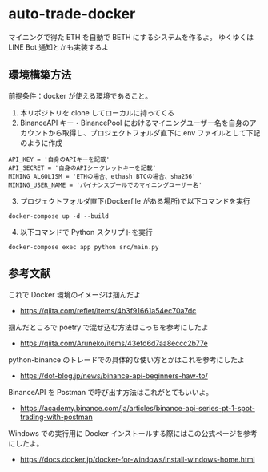 # auto-trade-docker

マイニングで得た ETH を自動で BETH にするシステムを作るよ。
ゆくゆくは LINE Bot 通知とかも実装するよ

## 環境構築方法

前提条件：docker が使える環境であること。

1. 本リポジトリを clone してローカルに持ってくる
2. BinanceAPI キー・BinancePool におけるマイニングユーザー名を自身のアカウントから取得し、プロジェクトフォルダ直下に.env ファイルとして下記のように作成

```
API_KEY = '自身のAPIキーを記載'
API_SECRET = '自身のAPIシークレットキーを記載'
MINING_ALGOLISM = 'ETHの場合、ethash BTCの場合、sha256'
MINING_USER_NAME = 'バイナンスプールでのマイニングユーザー名'
```

3. プロジェクトフォルダ直下(Dockerfile がある場所)で以下コマンドを実行

```
docker-compose up -d --build
```

4. 以下コマンドで Python スクリプトを実行

```
docker-compose exec app python src/main.py
```

## 参考文献

これで Docker 環境のイメージは掴んだよ

- https://qiita.com/reflet/items/4b3f91661a54ec70a7dc

掴んだところで poetry で混ぜ込む方法はこっちを参考にしたよ

- https://qiita.com/Aruneko/items/43efd6d7aa8eccc2b77e

python-binance のトレードでの具体的な使い方とかはこれを参考にしたよ

- https://dot-blog.jp/news/binance-api-beginners-haw-to/

BinanceAPI を Postman で呼び出す方法はこれがとてもいいよ。

- https://academy.binance.com/ja/articles/binance-api-series-pt-1-spot-trading-with-postman

Windows での実行用に Docker インストールする際にはこの公式ページを参考にしたよ。

- https://docs.docker.jp/docker-for-windows/install-windows-home.html
